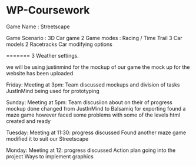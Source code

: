 # WP-Coursework


Game Name : Streetscape

Game Scenario : 3D Car game
2 Game modes : Racing / Time Trail
3 Car models
2 Racetracks
Car modifying options

=======
3 Weather settings.

we will be using justinmind for the mockup of our game
 the mock up for the website has been uploaded 
 

Friday: Meeting at 3pm: Team discussed mockups and division of tasks
JustInMind being used for prototyping

Sunday: Meeting at 5pm: Team discusiion about on their of progress
mockup done 
changed from JustInMind to Balsamiq for exporting
found a maze game however faced some problems with some of the levels
html created and ready

Tuesday: Meeting at 11:30: progress discussed
Found another maze game
modified it to suit our Streetscape

Monday: Meeting at 12: progress discussed
Action plan going into the project
Ways to implement graphics




